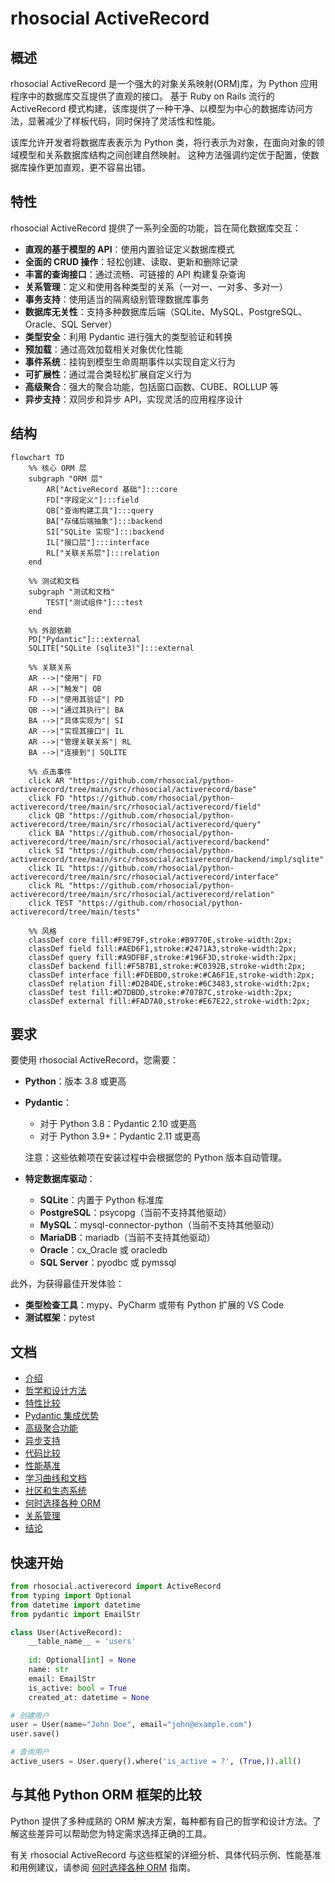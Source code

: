 # rhosocial ActiveRecord

## 概述

rhosocial ActiveRecord 是一个强大的对象关系映射(ORM)库，为 Python 应用程序中的数据库交互提供了直观的接口。
基于 Ruby on Rails 流行的 ActiveRecord 模式构建，该库提供了一种干净、以模型为中心的数据库访问方法，显著减少了样板代码，同时保持了灵活性和性能。

该库允许开发者将数据库表表示为 Python 类，将行表示为对象，在面向对象的领域模型和关系数据库结构之间创建自然映射。
这种方法强调约定优于配置，使数据库操作更加直观，更不容易出错。

## 特性

rhosocial ActiveRecord 提供了一系列全面的功能，旨在简化数据库交互：

- **直观的基于模型的 API**：使用内置验证定义数据库模式
- **全面的 CRUD 操作**：轻松创建、读取、更新和删除记录
- **丰富的查询接口**：通过流畅、可链接的 API 构建复杂查询
- **关系管理**：定义和使用各种类型的关系（一对一、一对多、多对一）
- **事务支持**：使用适当的隔离级别管理数据库事务
- **数据库无关性**：支持多种数据库后端（SQLite、MySQL、PostgreSQL、Oracle、SQL Server）
- **类型安全**：利用 Pydantic 进行强大的类型验证和转换
- **预加载**：通过高效加载相关对象优化性能
- **事件系统**：挂钩到模型生命周期事件以实现自定义行为
- **可扩展性**：通过混合类轻松扩展自定义行为
- **高级聚合**：强大的聚合功能，包括窗口函数、CUBE、ROLLUP 等
- **异步支持**：双同步和异步 API，实现灵活的应用程序设计

## 结构

```mermaid
flowchart TD
    %% 核心 ORM 层
    subgraph "ORM 层"
        AR["ActiveRecord 基础"]:::core
        FD["字段定义"]:::field
        QB["查询构建工具"]:::query
        BA["存储后端抽象"]:::backend
        SI["SQLite 实现"]:::backend
        IL["接口层"]:::interface
        RL["关联关系层"]:::relation
    end

    %% 测试和文档
    subgraph "测试和文档"
        TEST["测试组件"]:::test
    end

    %% 外部依赖
    PD["Pydantic"]:::external
    SQLITE["SQLite (sqlite3)"]:::external

    %% 关联关系
    AR -->|"使用"| FD
    AR -->|"触发"| QB
    FD -->|"使用其验证"| PD
    QB -->|"通过其执行"| BA
    BA -->|"具体实现为"| SI
    AR -->|"实现其接口"| IL
    AR -->|"管理关联关系"| RL
    BA -->|"连接到"| SQLITE

    %% 点击事件
    click AR "https://github.com/rhosocial/python-activerecord/tree/main/src/rhosocial/activerecord/base"
    click FD "https://github.com/rhosocial/python-activerecord/tree/main/src/rhosocial/activerecord/field"
    click QB "https://github.com/rhosocial/python-activerecord/tree/main/src/rhosocial/activerecord/query"
    click BA "https://github.com/rhosocial/python-activerecord/tree/main/src/rhosocial/activerecord/backend"
    click SI "https://github.com/rhosocial/python-activerecord/tree/main/src/rhosocial/activerecord/backend/impl/sqlite"
    click IL "https://github.com/rhosocial/python-activerecord/tree/main/src/rhosocial/activerecord/interface"
    click RL "https://github.com/rhosocial/python-activerecord/tree/main/src/rhosocial/activerecord/relation"
    click TEST "https://github.com/rhosocial/python-activerecord/tree/main/tests"

    %% 风格
    classDef core fill:#F9E79F,stroke:#B9770E,stroke-width:2px;
    classDef field fill:#AED6F1,stroke:#2471A3,stroke-width:2px;
    classDef query fill:#A9DFBF,stroke:#196F3D,stroke-width:2px;
    classDef backend fill:#F5B7B1,stroke:#C0392B,stroke-width:2px;
    classDef interface fill:#FDEBD0,stroke:#CA6F1E,stroke-width:2px;
    classDef relation fill:#D2B4DE,stroke:#6C3483,stroke-width:2px;
    classDef test fill:#D7DBDD,stroke:#707B7C,stroke-width:2px;
    classDef external fill:#FAD7A0,stroke:#E67E22,stroke-width:2px;
```

## 要求

要使用 rhosocial ActiveRecord，您需要：

- **Python**：版本 3.8 或更高
- **Pydantic**：
  - 对于 Python 3.8：Pydantic 2.10 或更高
  - 对于 Python 3.9+：Pydantic 2.11 或更高
  
  注意：这些依赖项在安装过程中会根据您的 Python 版本自动管理。

- **特定数据库驱动**：
  - **SQLite**：内置于 Python 标准库
  - **PostgreSQL**：psycopg（当前不支持其他驱动）
  - **MySQL**：mysql-connector-python（当前不支持其他驱动）
  - **MariaDB**：mariadb（当前不支持其他驱动）
  - **Oracle**：cx_Oracle 或 oracledb
  - **SQL Server**：pyodbc 或 pymssql

此外，为获得最佳开发体验：

- **类型检查工具**：mypy、PyCharm 或带有 Python 扩展的 VS Code
- **测试框架**：pytest

## 文档

- [介绍](docs/introduction.md)
- [哲学和设计方法](docs/philosophy.md)
- [特性比较](docs/features.md)
- [Pydantic 集成优势](docs/pydantic-integration.md)
- [高级聚合功能](docs/aggregation.md)
- [异步支持](docs/async-support.md)
- [代码比较](docs/code-comparison.md)
- [性能基准](docs/performance.md)
- [学习曲线和文档](docs/learning-curve.md)
- [社区和生态系统](docs/community.md)
- [何时选择各种 ORM](docs/when-to-choose.md)
- [关系管理](docs/relationships.md)
- [结论](docs/conclusion.md)

## 快速开始

```python
from rhosocial.activerecord import ActiveRecord
from typing import Optional
from datetime import datetime
from pydantic import EmailStr

class User(ActiveRecord):
    __table_name__ = 'users'
    
    id: Optional[int] = None
    name: str
    email: EmailStr
    is_active: bool = True
    created_at: datetime = None

# 创建用户
user = User(name="John Doe", email="john@example.com")
user.save()

# 查询用户
active_users = User.query().where('is_active = ?', (True,)).all()
```

## 与其他 Python ORM 框架的比较

Python 提供了多种成熟的 ORM 解决方案，每种都有自己的哲学和设计方法。了解这些差异可以帮助您为特定需求选择正确的工具。

有关 rhosocial ActiveRecord 与这些框架的详细分析、具体代码示例、性能基准和用例建议，请参阅 [何时选择各种 ORM](docs/when-to-choose.md) 指南。
